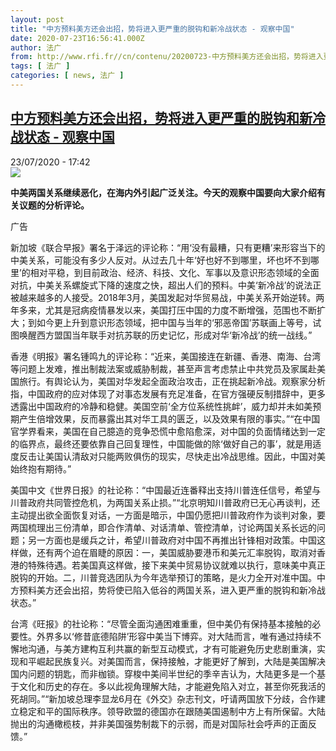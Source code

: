 ```yaml
---
layout: post
title: "中方预料美方还会出招，势将进入更严重的脱钩和新冷战状态 - 观察中国"
date: 2020-07-23T16:56:41.000Z
author: 法广
from: http://www.rfi.fr//cn/contenu/20200723-中方预料美方还会出招，势将进入更严重的脱钩和新冷战状态
tags: [ 法广 ]
categories: [ news, 法广 ]
---
```

<!--1595523401000-->
[中方预料美方还会出招，势将进入更严重的脱钩和新冷战状态 - 观察中国](http://www.rfi.fr//cn/contenu/20200723-%E4%B8%AD%E6%96%B9%E9%A2%84%E6%96%99%E7%BE%8E%E6%96%B9%E8%BF%98%E4%BC%9A%E5%87%BA%E6%8B%9B%EF%BC%8C%E5%8A%BF%E5%B0%86%E8%BF%9B%E5%85%A5%E6%9B%B4%E4%B8%A5%E9%87%8D%E7%9A%84%E8%84%B1%E9%92%A9%E5%92%8C%E6%96%B0%E5%86%B7%E6%88%98%E7%8A%B6%E6%80%81)
------

<div>
<div>23/07/2020 - 17:42</div><img src="https://s.rfi.fr/media/display/d742db76-cbfe-11ea-8825-005056a98db9/w:310/p:16x9/2019-05-10t090052z_616030981_rc121b3d9740_rtrmadp_3_usa-trade-china-businesses_0.jpg"><p><strong>中美两国关系继续恶化，在海内外引起广泛关注。今天的观察中国要向大家介绍有关议题的分析评论。</strong></p><div class="t-content__body u-clearfix"><div class="m-interstitial"><div class="m-interstitial__ad"><divclass="m-block-ad "data-tms-ad-type="box"data-tms-ad-status="idle"data-tms-ad-pos="1"><div class="m-block-ad__label"><span class="m-block-ad__label__text">广告</span></div><div class="m-block-ad__content"></div></div></div></div><p>新加坡《联合早报》署名于泽远的评论称：“用‘没有最糟，只有更糟’来形容当下的中美关系，可能没有多少人反对。从过去几十年‘好也好不到哪里，坏也坏不到哪里’的相对平稳，到目前政治、经济、科技、文化、军事以及意识形态领域的全面对抗，中美关系螺旋式下降的速度之快，超出人们的预料。中美‘新冷战’的说法正被越来越多的人接受。2018年3月，美国发起对华贸易战，中美关系开始逆转。两年多来，尤其是冠病疫情暴发以来，美国打压中国的力度不断增强，范围也不断扩大；到如今更上升到意识形态领域，把中国与当年的‘邪恶帝国’苏联画上等号，试图唤醒西方盟国当年联手对抗苏联的历史记忆，形成对华‘新冷战’的统一战线。”</p><p>香港《明报》署名锺鸣九的评论称：“近来，美国接连在新疆、香港、南海、台湾等问题上发难，推出制裁法案或威胁制裁，甚至声言考虑禁止中共党员及家属赴美国旅行。有舆论认为，美国对华发起全面政治攻击，正在挑起新冷战。观察家分析指，中国政府的应对体现了对事态发展有充足准备，在官方强硬反制措辞中，更多透露出中国政府的冷静和稳健。美国空前‘全方位系统性挑衅’，威力却并未如美预期产生倍增效果，反而暴露出其对华工具的匮乏，以及效果有限的事实。”“在中国官学界看来，美国在自己臆造的竞争恐慌中愈陷愈深，对中国的负面情绪达到一定的临界点，最终还要依靠自己回复理性，中国能做的除‘做好自己的事’，就是用适度反击让美国认清敌对只能两败俱伤的现实，尽快走出冷战思维。因此，中国对美始终抱有期待。”</p><p>美国中文《世界日报》的社论称：“中国最近连番释出支持川普连任信号，希望与川普政府共同管控危机，为两国关系止损。”“北京明知川普政府已无心再谈判，还主动提出欲全面恢复对话，一方面是暗示，中国仍愿把川普政府作为谈判对象，要两国梳理出三份清单，即合作清单、对话清单、管控清单，讨论两国关系长远的问题；另一方面也是缓兵之计，希望川普政府对中国不再推出针锋相对政策。中国这样做，还有两个迫在眉睫的原因：一，美国威胁要港币和美元汇率脱钩，取消对香港的特殊待遇。若美国真这样做，接下来美中贸易协议就难以执行，意味美中真正脱钩的开始。二，川普竞选团队为今年选举预订的策略，是火力全开对准中国。中方预料美方还会出招，势将使已陷入低谷的两国关系，进入更严重的脱钩和新冷战状态。”</p><p>台湾《旺报》的社论称：“尽管全面沟通困难重重，但中美仍有保持基本接触的必要性。外界多以‘修昔底德陷阱’形容中美当下博弈。对大陆而言，唯有通过持续不懈地沟通，与美方建构互利共赢的新型互动模式，才有可能避免历史悲剧重演，实现和平崛起民族复兴。对美国而言，保持接触，才能更好了解到，大陆是美国解决国内问题的钥匙，而非枷锁。穿梭中美间半世纪的季辛吉认为，大陆更多是一个基于文化和历史的存在。多以此视角理解大陆，才能避免陷入对立，甚至你死我活的死胡同。”“新加坡总理李显龙6月在《外交》杂志刊文，吁请两国放下分歧，合作建立稳定和平的国际秩序。领导欧盟的德国亦在跟随美国遏制中方上有所保留。大陆抛出的沟通橄榄枝，并非美国强势制裁下的示弱，而是对国际社会呼声的正面反馈。”</p><div class="o-self-promo o-self-promo--nl o-self-promo--hidden" data-selfpromo-newsletter></div><div class="o-self-promo o-self-promo--app o-self-promo--hidden" data-selfpromo-app></div></div>
</div>
